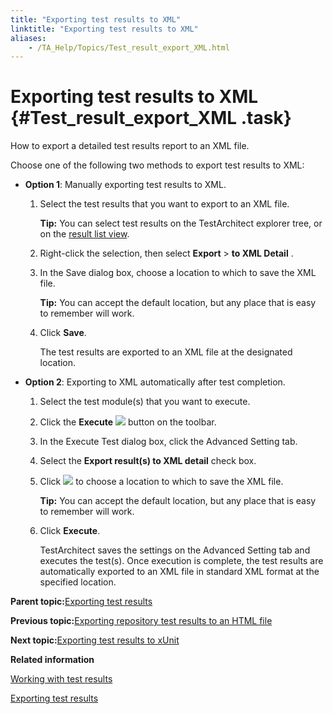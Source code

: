 ```yaml
--- 
title: "Exporting test results to XML"
linktitle: "Exporting test results to XML"
aliases: 
    - /TA_Help/Topics/Test_result_export_XML.html
---
```

# Exporting test results to XML {#Test_result_export_XML .task}

How to export a detailed test results report to an XML file.

Choose one of the following two methods to export test results to XML:

-   **Option 1**: Manually exporting test results to XML.

    1.  Select the test results that you want to export to an XML file.

        **Tip:** You can select test results on the TestArchitect explorer tree, or on the [result list view](Listview_results.html).

    2.  Right-click the selection, then select **Export** \> **to XML Detail** .

    3.  In the Save dialog box, choose a location to which to save the XML file.

        **Tip:** You can accept the default location, but any place that is easy to remember will work.

    4.  Click **Save**.

        The test results are exported to an XML file at the designated location.

-   **Option 2**: Exporting to XML automatically after test completion.

    1.  Select the test module\(s\) that you want to execute.

    2.  Click the **Execute** ![](../Images/btn.TAC_toolbar.Execute.png) button on the toolbar.

    3.  In the Execute Test dialog box, click the Advanced Setting tab.

    4.  Select the **Export result\(s\) to XML detail** check box.

    5.  Click ![](../Images/btn.browse-ellipsis.01.png) to choose a location to which to save the XML file.

        **Tip:** You can accept the default location, but any place that is easy to remember will work.

    6.  Click **Execute**.

        TestArchitect saves the settings on the Advanced Setting tab and executes the test\(s\). Once execution is complete, the test results are automatically exported to an XML file in standard XML format at the specified location.


**Parent topic:**[Exporting test results](../../TA_Help/Topics/Test_result_export.html)

**Previous topic:**[Exporting repository test results to an HTML file](../../TA_Help/Topics/ug_test_results_export_repository_results_HTML.html)

**Next topic:**[Exporting test results to xUnit](../../TA_Help/Topics/Test_result_export_xUnit.html)

**Related information**  


[Working with test results](../../TA_Help/Topics/Test_result.html)

[Exporting test results](../../TA_Help/Topics/Test_result_export.html)

